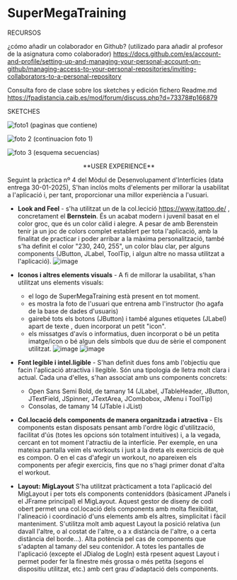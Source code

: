 # SuperMegaTraining

RECURSOS

¿cómo  añadir un colaborador en Github?  (utilizado para añadir al profesor de la asignatura como colaborador)
https://docs.github.com/es/account-and-profile/setting-up-and-managing-your-personal-account-on-github/managing-access-to-your-personal-repositories/inviting-collaborators-to-a-personal-repository

Consulta foro de clase sobre los sketches y edición fichero Readme.md
https://fpadistancia.caib.es/mod/forum/discuss.php?d=73378#p166879

SKETCHES

![foto1 (paginas que contiene)](https://github.com/user-attachments/assets/8ae68652-b16c-4730-97a7-e64c46bf82ae)

![foto 2 (continuacion foto 1)](https://github.com/user-attachments/assets/72c99419-cdd4-48a2-9d42-1d0b876842d3)

![foto 3 (esquema secuencias)](https://github.com/user-attachments/assets/86ab52c5-6508-4bac-b3dc-54552e6bff87)



<p align="center">**USER EXPERIENCE**</p>

Seguint la pràctica nº 4 del Mòdul de Desenvolupament d'Interfícies (data entrega  30-01-2025), S'han inclòs molts d'elements per millorar la usabilitat a l'aplicació i, per tant, proporcionar una millor experiència a l'usuari.

- **Look and Feel** -  s'ha utilitzat un de la col.lecició https://www.jtattoo.de/ , concretament el **Bernstein**.  És un acabat modern i juvenil basat en el color groc, que és un color càlid i alegre. A pesar de amb Berenstein tenir ja un joc de colors complet establert per tota l'aplicació, amb la finalitat de practicar i poder arribar a la màxima personalització, també s'ha definit el color "230, 240, 255", un color blau clar, per alguns components  (JButton, JLabel, ToolTip, i algun altre no massa utilitzat a l'aplicació).
![image](https://github.com/user-attachments/assets/58d5532b-8019-40fe-a0cc-448585225b8f)

  

- **Iconos i altres elements visuals** - A fi de millorar la usabilitat, s'han utilitzat uns elements visuals:
    - el logo de SuperMegaTraining està present en tot moment.
    - es mostra la foto de l'usuari que entrena amb l'instructor (ho agafa de la base de dades d'usuaris)
    - gairebé tots els botons (JButton) i també algunes etiquetes (JLabel) apart de texte , duen incorporat un petit "icon".
    - els missatges d'avís o informatius, duen incorporat o bé un petita imatge/icon o bé algun dels símbols que duu de sèrie el component utilitzat.
![image](https://github.com/user-attachments/assets/1b0ba39c-34a1-48d5-8ebe-cd57ae61ad17)
![image](https://github.com/user-attachments/assets/e53b9be7-44e2-4d32-8f13-931d92059d81)

      
 - **Font legible i intel.ligible** - S'han definit dues fons amb l'objectiu que facin l'aplicació atractiva i llegible. Són una tipologia de lletra molt clara i actual. Cada una d'elles,  s'han associat amb uns components concrets:
    - Open Sans Semi Bold, de tamany 14  (JLabel, JTableHeader, JButton, JTextField, JSpinner, JTextArea, JCombobox, JMenu i ToolTip)
    - Consolas, de tamany 14   (JTable i JList)
 
- **Col.locació dels components de manera organitzada i atractiva** - Els components estan disposats pensant amb l'ordre lògic d'utilització, facilitat d'ús (totes les opcions són totalment intuitives) i, a la vegada, cercant en tot moment l'atractiu de la interfície. Per exemple, en una mateixa pantalla veim els workouts i just a la dreta els exercicis de què es compon. O en el cas d'afegir un workout, no apareixen els components per afegir exercicis, fins que no s'hagi primer donat d'alta el workout.

- **Layout: MigLayout** S'ha utilitzat pràcticament a tota l'aplicació del MigLayout i per tots els components conteniddors (bàsicament JPanels i el JFrame principal)  el MigLayout. Aquest gestor de diseny de codi obert  permet una col.locació dels components amb molta flexibilitat, l'alineació i coordinació d'uns elements amb els altres, simplicitat i fàcil manteniment. S'utilitza molt amb aquest Layout la posició relativa (un davall l'altre, o al costat de l'altre, o a x distància de l'altre, o a certa distància del borde...). Alta potència pel cas de components que s'adapten al tamany del seu contenidor.   A totes les pantalles de l'aplicació (excepte el JDialog de LogIn) està rpesent aquest Layout i permet poder fer la finestre més grossa o més petita (segons el dispositiu utilitzat, etc.) amb cert grau d'adaptació dels components.
